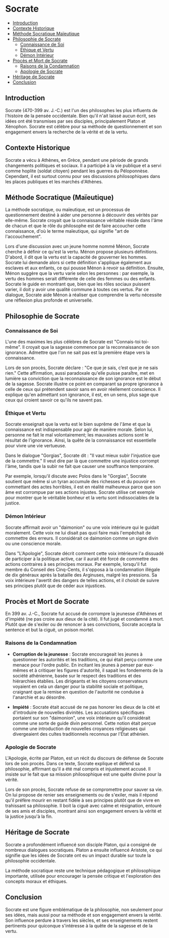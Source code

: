 # Socrate

- [Introduction](#introduction)
- [Contexte Historique](#contexte-historique)
- [Méthode Socratique Maïeutique](#m%C3%A9thode-socratique-ma%C3%AFeutique)
- [Philosophie de Socrate](#philosophie-de-socrate)
    - [Connaissance de Soi](#connaissance-de-soi)
    - [Éthique et Vertu](#%C3%A9thique-et-vertu)
    - [Démon Intérieur](#d%C3%A9mon-int%C3%A9rieur)
- [Procès et Mort de Socrate](#proc%C3%A8s-et-mort-de-socrate)
    - [Raisons de la Condamnation](#raisons-de-la-condamnation)
    - [Apologie de Socrate](#apologie-de-socrate)
- [Héritage de Socrate](#h%C3%A9ritage-de-socrate)
- [Conclusion](#conclusion)

## Introduction

Socrate (470-399 av. J.-C.) est l'un des philosophes les plus influents de l'histoire de la pensée occidentale. Bien qu'il n'ait laissé aucun écrit, ses idées ont été transmises par ses disciples, principalement Platon et Xénophon. Socrate est célèbre pour sa méthode de questionnement et son engagement envers la recherche de la vérité et de la vertu.

## Contexte Historique

Socrate a vécu à Athènes, en Grèce, pendant une période de grands changements politiques et sociaux. Il a participé à la vie publique et a servi comme hoplite (soldat citoyen) pendant les guerres du Péloponnèse. Cependant, il est surtout connu pour ses discussions philosophiques dans les places publiques et les marchés d'Athènes.

## Méthode Socratique (Maïeutique)

La méthode socratique, ou maïeutique, est un processus de questionnement destiné à aider une personne à découvrir des vérités par elle-même. Socrate croyait que la connaissance véritable réside dans l'âme de chacun et que le rôle du philosophe est de faire accoucher cette connaissance, d'où le terme maïeutique, qui signifie "art de l'accouchement".

Lors d'une discussion avec un jeune homme nommé Ménon, Socrate cherche à définir ce qu'est la vertu. Ménon propose plusieurs définitions. D'abord, il dit que la vertu est la capacité de gouverner les hommes. Socrate lui demande alors si cette définition s'applique également aux esclaves et aux enfants, ce qui pousse Ménon à revoir sa définition. Ensuite, Ménon suggère que la vertu varie selon les personnes : par exemple, la vertu des hommes serait différente de celle des femmes ou des enfants. Socrate le guide en montrant que, bien que les rôles sociaux puissent varier, il doit y avoir une qualité commune à toutes ces vertus. Par ce dialogue, Socrate aide Ménon à réaliser que comprendre la vertu nécessite une réflexion plus profonde et universelle.

## Philosophie de Socrate

### Connaissance de Soi

L'une des maximes les plus célèbres de Socrate est "Connais-toi toi-même". Il croyait que la sagesse commence par la reconnaissance de son ignorance. Admettre que l'on ne sait pas est la première étape vers la connaissance.

Lors de son procès, Socrate déclare : "Ce que je sais, c’est que je ne sais rien." Cette affirmation, aussi paradoxale qu'elle puisse paraître, met en lumière sa conviction que la reconnaissance de son ignorance est le début de la sagesse. Socrate illustre ce point en comparant sa propre ignorance à celle de ceux qui prétendent savoir sans en avoir réellement conscience. Il explique qu'en admettant son ignorance, il est, en un sens, plus sage que ceux qui croient savoir ce qu'ils ne savent pas.

### Éthique et Vertu

Socrate enseignait que la vertu est le bien suprême de l'âme et que la connaissance est indispensable pour agir de manière morale. Selon lui, personne ne fait le mal volontairement; les mauvaises actions sont le résultat de l'ignorance. Ainsi, la quête de la connaissance est essentielle pour vivre une vie vertueuse.

Dans le dialogue "Gorgias", Socrate dit : "Il vaut mieux subir l'injustice que de la commettre." Il veut dire par là que commettre une injustice corrompt l'âme, tandis que la subir ne fait que causer une souffrance temporaire.

Par exemple, lorsqu'il discute avec Polos dans le "Gorgias", Socrate soutient que même si un tyran accumule des richesses et du pouvoir en commettant des actes horribles, il est en réalité malheureux parce que son âme est corrompue par ses actions injustes. Socrate utilise cet exemple pour montrer que le véritable bonheur et la vertu sont indissociables de la justice.

### Démon Intérieur

Socrate affirmait avoir un "daimonion" ou une voix intérieure qui le guidait moralement. Cette voix ne lui disait pas quoi faire mais l'empêchait de commettre des erreurs. Il considérait ce daimonion comme un signe divin ou une conscience morale.

Dans "L'Apologie", Socrate décrit comment cette voix intérieure l'a dissuadé de participer à la politique active, car il aurait été forcé de commettre des actions contraires à ses principes moraux. Par exemple, lorsqu'il fut membre du Conseil des Cinq-Cents, il s'opposa à la condamnation illégale de dix généraux après la bataille des Arginuses, malgré les pressions. Sa voix intérieure l'avertit des dangers de telles actions, et il choisit de suivre ses principes plutôt que de céder aux injustices.

## Procès et Mort de Socrate

En 399 av. J.-C., Socrate fut accusé de corrompre la jeunesse d'Athènes et d'impiété (ne pas croire aux dieux de la cité). Il fut jugé et condamné à mort. Plutôt que de s'exiler ou de renoncer à ses convictions, Socrate accepta la sentence et but la ciguë, un poison mortel.

### Raisons de la Condamnation

- **Corruption de la jeunesse** : Socrate encourageait les jeunes à questionner les autorités et les traditions, ce qui était perçu comme une menace pour l'ordre public. En incitant les jeunes à penser par eux-mêmes et à critiquer les figures d'autorité, il sapait les fondements de la société athénienne, basée sur le respect des traditions et des hiérarchies établies. Les dirigeants et les citoyens conservateurs voyaient en cela un danger pour la stabilité sociale et politique, craignant que la remise en question de l'autorité ne conduise à l'anarchie et au désordre.

- **Impiété** : Socrate était accusé de ne pas honorer les dieux de la cité et d'introduire de nouvelles divinités. Les accusations spécifiques portaient sur son "daimonion", une voix intérieure qu'il considérait comme une sorte de guide divin personnel. Cette notion était perçue comme une introduction de nouvelles croyances religieuses qui divergeaient des cultes traditionnels reconnus par l'État athénien.

### Apologie de Socrate

L'Apologie, écrite par Platon, est un récit du discours de défense de Socrate lors de son procès. Dans ce texte, Socrate explique et défend sa philosophie, affirmant qu'il a été mal compris et injustement accusé. Il insiste sur le fait que sa mission philosophique est une quête divine pour la vérité.

Lors de son procès, Socrate refuse de se compromettre pour sauver sa vie. On lui propose de renier ses enseignements ou de s'exiler, mais il répond qu'il préfère mourir en restant fidèle à ses principes plutôt que de vivre en trahissant sa philosophie. Il boit la ciguë avec calme et résignation, entouré de ses amis et disciples, montrant ainsi son engagement envers la vérité et la justice jusqu'à la fin.

## Héritage de Socrate

Socrate a profondément influencé son disciple Platon, qui a consigné de nombreux dialogues socratiques. Platon a ensuite influencé Aristote, ce qui signifie que les idées de Socrate ont eu un impact durable sur toute la philosophie occidentale.

La méthode socratique reste une technique pédagogique et philosophique importante, utilisée pour encourager la pensée critique et l'exploration des concepts moraux et éthiques.

## Conclusion

Socrate est une figure emblématique de la philosophie, non seulement pour ses idées, mais aussi pour sa méthode et son engagement envers la vérité. Son influence perdure à travers les siècles, et ses enseignements restent pertinents pour quiconque s'intéresse à la quête de la sagesse et de la vertu.
